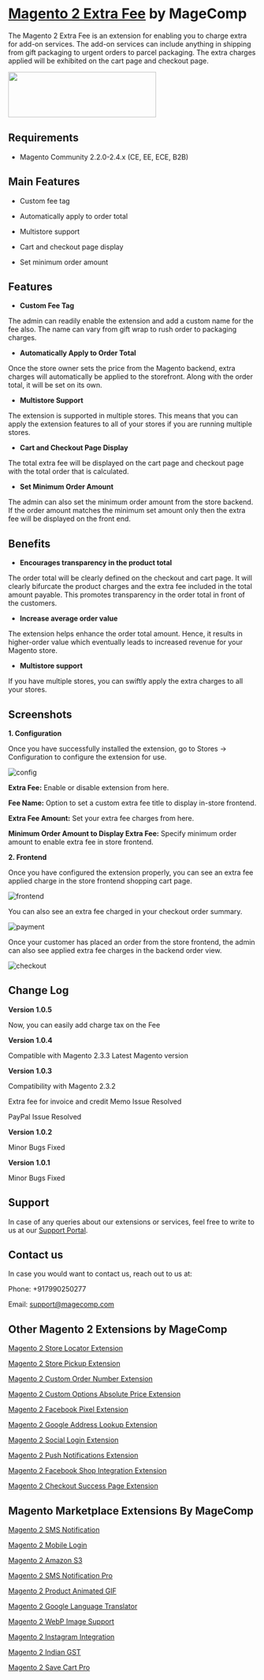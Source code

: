 # [Magento 2 Extra Fee](https://magecomp.com/magento-2-extra-fee.html) by MageComp

The Magento 2 Extra Fee is an extension for enabling you to charge extra for add-on services. The add-on services can include anything in shipping from gift packaging to urgent orders to parcel packaging. The extra charges applied will be exhibited on the cart page and checkout page. 

<a href="https://magecomp.com/magento-2-extra-fee.html"><img width="300" height="92" src="https://magecomp.com/media/button.webp"></a>


## Requirements
* Magento Community 2.2.0-2.4.x (CE, EE, ECE, B2B)


## Main Features

* Custom fee tag

* Automatically apply to order total

* Multistore support

* Cart and checkout page display

* Set minimum order amount


## Features

* **Custom Fee Tag**

The admin can readily enable the extension and add a custom name for the fee also. The name can vary from gift wrap to rush order to packaging charges. 

* **Automatically Apply to Order Total**

Once the store owner sets the price from the Magento backend, extra charges will automatically be applied to the storefront. Along with the order total, it will be set on its own. 

* **Multistore Support**

The extension is supported in multiple stores. This means that you can apply the extension features to all of your stores if you are running multiple stores. 

* **Cart and Checkout Page Display**

The total extra fee will be displayed on the cart page and checkout page with the total order that is calculated.

* **Set Minimum Order Amount**

The admin can also set the minimum order amount from the store backend. If the order amount matches the minimum set amount only then the extra fee will be displayed on the front end.

## Benefits

* **Encourages transparency in the product total**

The order total will be clearly defined on the checkout and cart page. It will clearly bifurcate the product charges and the extra fee included in the total amount payable. This promotes transparency in the order total in front of the customers. 

* **Increase average order value**

The extension helps enhance the order total amount. Hence, it results in higher-order value which eventually leads to increased revenue for your Magento store.

* **Multistore support**

If you have multiple stores, you can swiftly apply the extra charges to all your stores.

## Screenshots

**1. Configuration**

Once you have successfully installed the extension, go to Stores -> Configuration to configure the extension for use.

![config](https://user-images.githubusercontent.com/8856845/148198405-12a42b69-5c0d-49e7-b613-883e820f7db3.png)


**Extra Fee:** Enable or disable extension from here.

**Fee Name:** Option to set a custom extra fee title to display in-store frontend.

**Extra Fee Amount:** Set your extra fee charges from here.

**Minimum Order Amount to Display Extra Fee:** Specify minimum order amount to enable extra fee in store frontend.

**2. Frontend**

Once you have configured the extension properly, you can see an extra fee applied charge in the store frontend shopping cart page.

![frontend](https://user-images.githubusercontent.com/8856845/148198647-2c54f516-7b45-453b-96ca-72a16bc27482.png)

You can also see an extra fee charged in your checkout order summary.

![payment](https://user-images.githubusercontent.com/8856845/148198837-64fe8eec-3091-49e8-847f-f6f3138a8795.png)

Once your customer has placed an order from the store frontend, the admin can also see applied extra fee charges in the backend order view.

![checkout](https://user-images.githubusercontent.com/8856845/148199007-f8e252a0-c4ff-452d-9b6d-834f8f8a5adc.png)

## Change Log

**Version 1.0.5**

Now, you can easily add charge tax on the Fee

**Version 1.0.4**

Compatible with Magento 2.3.3 Latest Magento version

**Version 1.0.3**

Compatibility with Magento 2.3.2

Extra fee for invoice and credit Memo Issue Resolved

PayPal Issue Resolved

**Version 1.0.2**

Minor Bugs Fixed

**Version 1.0.1**

Minor Bugs Fixed

## Support

In case of any queries about our extensions or services, feel free to write to us at our [Support Portal](https://magecomp.com/support/).

## Contact us

In case you would want to contact us, reach out to us at:

Phone: +917990250277

Email: [support@magecomp.com](mailto:support@magecomp.com)

## Other Magento 2 Extensions by MageComp

[Magento 2 Store Locator Extension](https://magecomp.com/magento-2-store-locator.html)

[Magento 2 Store Pickup Extension](https://magecomp.com/magento-2-store-pickup.html)

[Magento 2 Custom Order Number Extension](https://magecomp.com/magento-2-custom-order-number.html)

[Magento 2 Custom Options Absolute Price Extension](https://magecomp.com/magento-2-custom-options-absolute-price.html)

[Magento 2 Facebook Pixel Extension](https://magecomp.com/magento-2-facebook-pixel.html)

[Magento 2 Google Address Lookup Extension](https://magecomp.com/magento-2-google-address-lookup.html)

[Magento 2 Social Login Extension](https://magecomp.com/magento-2-social-login.html)

[Magento 2 Push Notifications Extension](https://magecomp.com/magento-2-push-notifications.html)

[Magento 2 Facebook Shop Integration Extension](https://magecomp.com/magento-2-facebook-shop-integration.html)

[Magento 2 Checkout Success Page Extension](https://magecomp.com/magento-2-checkout-success-page.html)


## Magento Marketplace Extensions By MageComp

[Magento 2 SMS Notification](https://marketplace.magento.com/magecomp-module-sms.html)

[Magento 2 Mobile Login](https://marketplace.magento.com/magecomp-module-mobilelogin.html)

[Magento 2 Amazon S3](https://marketplace.magento.com/magecomp-magento-2-amazon-s3.html)

[Magento 2 SMS Notification Pro](https://marketplace.magento.com/magecomp-magento-2-sms-notification-pro.html)

[Magento 2 Product Animated GIF](https://marketplace.magento.com/magecomp-magento-2-product-animated-gif.html)

[Magento 2 Google Language Translator](https://marketplace.magento.com/magecomp-module-googlelangtranslator.html)

[Magento 2 WebP Image Support](https://marketplace.magento.com/magecomp-magento-2-webp-image-support.html)

[Magento 2 Instagram Integration](https://marketplace.magento.com/magecomp-magento-2-instagram-integration.html)

[Magento 2 Indian GST](https://marketplace.magento.com/magecomp-module-gstcharge.html)

[Magento 2 Save Cart Pro](https://marketplace.magento.com/magecomp-module-savecartpro.html)
